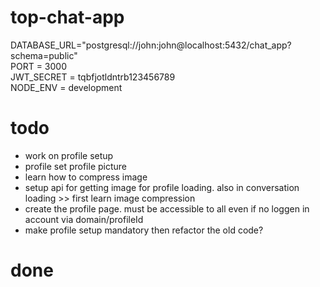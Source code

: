 # top-chat-app

DATABASE_URL="postgresql://john:john@localhost:5432/chat_app?schema=public"  
PORT = 3000  
JWT_SECRET = tqbfjotldntrb123456789  
NODE_ENV = development

# todo

- work on profile setup
- profile set profile picture
- learn how to compress image
- setup api for getting image for profile loading. also in conversation loading >> first learn image compression
- create the profile page. must be accessible to all even if no loggen in account via domain/profileId
- make profile setup mandatory then refactor the old code?

# done
